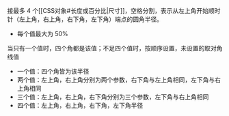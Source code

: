 接最多 4 个[[CSS对象#长度或百分比|尺寸]]，空格分割，表示从左上角开始顺时针（左上角，右上角，右下角，左下角）端点的圆角半径。
- 每个值最大为 50%

当只有一个值时，四个角都是该值；不足四个值时，按顺序设置，未设置的取对角线值
- 一个值：四个角皆为该半径
- 两个值：左上角，右上角分别为两个参数，右下角与左上角相同，左下角与右上角相同
- 三个值：左上角，右上角，右下角分别为三个参数，左下角与右上角相同
- 四个值：左上角，右上角，右下角，左下角半径